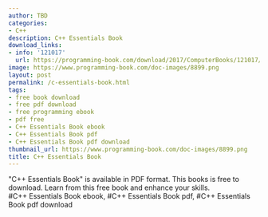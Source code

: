 ```yaml
---
author: TBD
categories:
- C++
description: C++ Essentials Book
download_links:
- info: '121017'
  url: https://programming-book.com/download/2017/ComputerBooks/121017/Cpp Essentials.pdf
image: https://www.programming-book.com/doc-images/8899.png
layout: post
permalink: /c-essentials-book.html
tags:
- free book download
- free pdf download
- free programming ebook
- pdf free
- C++ Essentials Book ebook
- C++ Essentials Book pdf
- C++ Essentials Book pdf download
thumbnail_url: https://www.programming-book.com/doc-images/8899.png
title: C++ Essentials Book
---
```


 
<div class="item-desc text-justify">
  "C++ Essentials Book" is available in PDF format. This books is free to download. Learn from this free book and enhance your skills.
  <br>
  #C++ Essentials Book ebook, #C++ Essentials Book pdf, #C++ Essentials Book pdf download
</div>